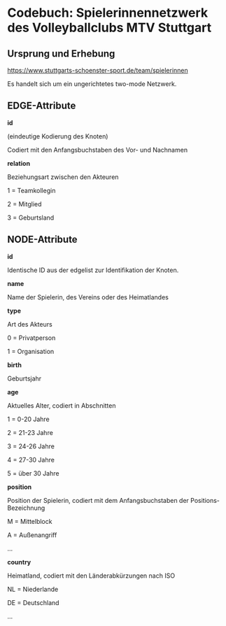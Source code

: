 # Codebuch: Spielerinnennetzwerk des Volleyballclubs MTV Stuttgart #


## Ursprung und Erhebung ##

https://www.stuttgarts-schoenster-sport.de/team/spielerinnen

Es handelt sich um ein ungerichtetes two-mode Netzwerk.


## EDGE-Attribute ##

**id**

(eindeutige Kodierung des Knoten)

Codiert mit den Anfangsbuchstaben des Vor- und Nachnamen 


**relation**

Beziehungsart zwischen den Akteuren

1 = Teamkollegin

2 = Mitglied

3 = Geburtsland



## NODE-Attribute ##

**id**

Identische ID aus der edgelist zur Identifikation der Knoten.


**name**

Name der Spielerin, des Vereins oder des Heimatlandes


**type**

Art des Akteurs

0 = Privatperson

1 = Organisation


**birth**

Geburtsjahr


**age**

Aktuelles Alter, codiert in Abschnitten

1 = 0-20 Jahre

2 = 21-23 Jahre

3 = 24-26 Jahre

4 = 27-30 Jahre

5 = über 30 Jahre


**position**

Position der Spielerin, codiert mit dem Anfangsbuchstaben der Positions-Bezeichnung

M = Mittelblock

A = Außenangriff

...


**country**

Heimatland, codiert mit den Länderabkürzungen nach ISO

NL = Niederlande

DE = Deutschland

...
